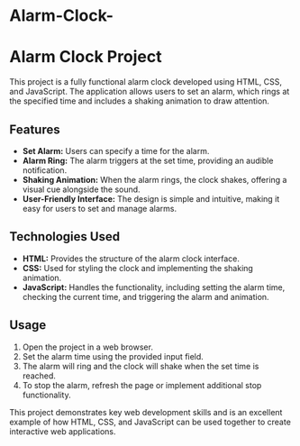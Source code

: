 # Alarm-Clock-
# Alarm Clock Project

This project is a fully functional alarm clock developed using HTML, CSS, and JavaScript. The application allows users to set an alarm, which rings at the specified time and includes a shaking animation to draw attention.

## Features

- **Set Alarm:** Users can specify a time for the alarm.
- **Alarm Ring:** The alarm triggers at the set time, providing an audible notification.
- **Shaking Animation:** When the alarm rings, the clock shakes, offering a visual cue alongside the sound.
- **User-Friendly Interface:** The design is simple and intuitive, making it easy for users to set and manage alarms.

## Technologies Used

- **HTML:** Provides the structure of the alarm clock interface.
- **CSS:** Used for styling the clock and implementing the shaking animation.
- **JavaScript:** Handles the functionality, including setting the alarm time, checking the current time, and triggering the alarm and animation.

## Usage

1. Open the project in a web browser.
2. Set the alarm time using the provided input field.
3. The alarm will ring and the clock will shake when the set time is reached.
4. To stop the alarm, refresh the page or implement additional stop functionality.

This project demonstrates key web development skills and is an excellent example of how HTML, CSS, and JavaScript can be used together to create interactive web applications.
